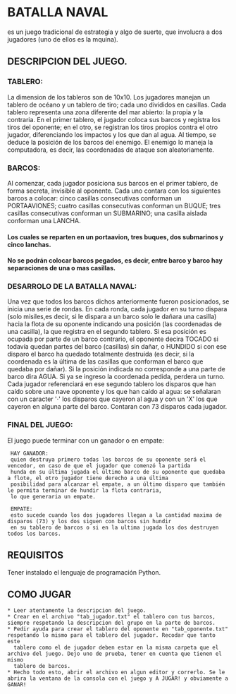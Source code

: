# BATALLA NAVAL
 es un juego tradicional de estrategia y algo de suerte, que involucra a dos jugadores (uno de ellos es la mquina).

## DESCRIPCION DEL JUEGO.

 ### TABLERO:
 La dimension de los tableros son de 10x10. Los jugadores manejan un tablero de océano y un tablero de tiro; cada uno divididos en casillas.
 Cada tablero representa una zona diferente del mar abierto: la propia y la contraria. En el primer tablero, el jugador coloca sus barcos y 
 registra los tiros del oponente; en el otro, se registran los tiros propios contra el otro jugador, diferenciando los impactos y los que 
 dan al agua. Al tiempo, se deduce la posición de los barcos del enemigo. El enemigo lo maneja la computadora, es decir, las coordenadas de 
 ataque son aleatoriamente.

 ### BARCOS:
 Al comenzar, cada jugador posiciona sus barcos en el primer tablero, de forma secreta, invisible al oponente. Cada uno contara con los 
 siguientes barcos a colocar: cinco casillas consecutivas conforman un PORTAAVIONES; cuatro casillas consecutivas conforman un BUQUE;
 tres casillas consecutivas conforman un SUBMARINO; una casilla aislada conforman una LANCHA.
 
 #### Los cuales se reparten en un portaavion, tres buques, dos submarinos y cinco lanchas.
 
 #### No se podrán colocar barcos pegados, es decir, entre barco y barco hay separaciones de una o mas casillas.

 ### DESARROLO DE LA BATALLA NAVAL:
 Una vez que todos los barcos dichos anteriormente fueron posicionados, se inicia una serie de rondas. En cada ronda, cada jugador en su turno 
 dispara (solo misiles,es decir, si le dispara a un barco solo le dañara una casilla) hacia la flota de su oponente indicando una posición 
 (las coordenadas de una casilla), la que registra en el segundo tablero. Si esa posición es ocupada por parte de un barco contrario, el oponente
 decira TOCADO si todavía quedan partes del barco (casillas) sin dañar, o HUNDIDO si con ese disparo el barco ha quedado totalmente destruida 
 (es decir, si la coordenada es la última de las casillas que conforman el barco que quedaba por dañar). Si la posición indicada no corresponde
 a una parte de barco dira AGUA. Si ya se ingreso la coordenada pedida, perdera un turno.
 Cada jugador referenciará en ese segundo tablero los disparos que han caído sobre una nave oponente y los que han caído al agua: se señalaran 
 con un caracter '·' los disparos que cayeron al agua y con un 'X' los que cayeron en alguna parte del barco. Contaran con 73 disparos cada jugador.

 ### FINAL DEL JUEGO:
 El juego puede terminar con un ganador o en empate:

     HAY GANADOR: 
     quien destruya primero todas los barcos de su oponente será el vencedor, en caso de que el jugador que comenzó la partida 
     hunda en su última jugada el último barco de su oponente que quedaba a flote, el otro jugador tiene derecho a una última 
     posibilidad para alcanzar el empate, a un último disparo que también le permita terminar de hundir la flota contraria, 
     lo que generaria un empate.

     EMPATE: 
     esto sucede cuando los dos jugadores llegan a la cantidad maxima de disparos (73) y los dos siguen con barcos sin hundir 
     en su tablero de barcos o si en la ultima jugada los dos destruyen todos los barcos.
 
 ## REQUISITOS
 Tener instalado el lenguaje de programación Python.
 
 ## COMO JUGAR
    * Leer atentamente la descripcion del juego.
    * Crear en el archivo "tab_jugador.txt" el tablero con tus barcos, siempre respetando la descripcion del grupo en la parte de barcos.
    * Pedir ayuda para crear el tablero del oponente en "tab_oponente.txt" respetando lo mismo para el tablero del jugador. Recodar que tanto este
      tablero como el de jugador deben estar en la misma carpeta que el archivo del juego. Dejo uno de prueba, tener en cuenta que tienen el mismo
      tablero de barcos.
    * Hecho todo esto, abrir el archivo en algun editor y correrlo. Se le abrira la ventana de la consola con el juego y A JUGAR! y obviamente a GANAR!
